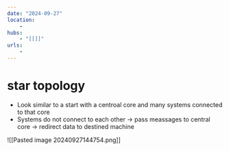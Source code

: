 ```yaml
---
date: "2024-09-27"
location: 
    - 
hubs: 
    - "[[]]"
urls:
    - 
---
```


# star topology
+ Look similar to a start with a centroal core and many systems connected to that core
+ Systems do not connect to each other -> pass meassages to central core -> redirect data to destined machine

![[Pasted image 20240927144754.png]]
